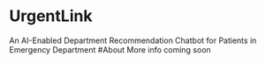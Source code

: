 # UrgentLink
An AI-Enabled Department Recommendation Chatbot for Patients in Emergency Department
#About
More info coming soon
